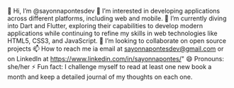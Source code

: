 👋 Hi, I’m @sayonnapontesdev
👀 I’m interested in developing applications across different platforms, including web and mobile.
🌱 I’m currently diving into Dart and Flutter, exploring their capabilities to develop modern applications while continuing to refine my skills in web technologies like HTML5, CSS3, and JavaScript.
💞️ I’m looking to collaborate on open source projects
📫 How to reach me ia email at sayonnapontesdev@gmail.com or on LinkedIn at https://www.linkedin.com/in/sayonnapontes/"
😄 Pronouns: she/her
⚡ Fun fact: I challenge myself to read at least one new book a month and keep a detailed journal of my thoughts on each one.
